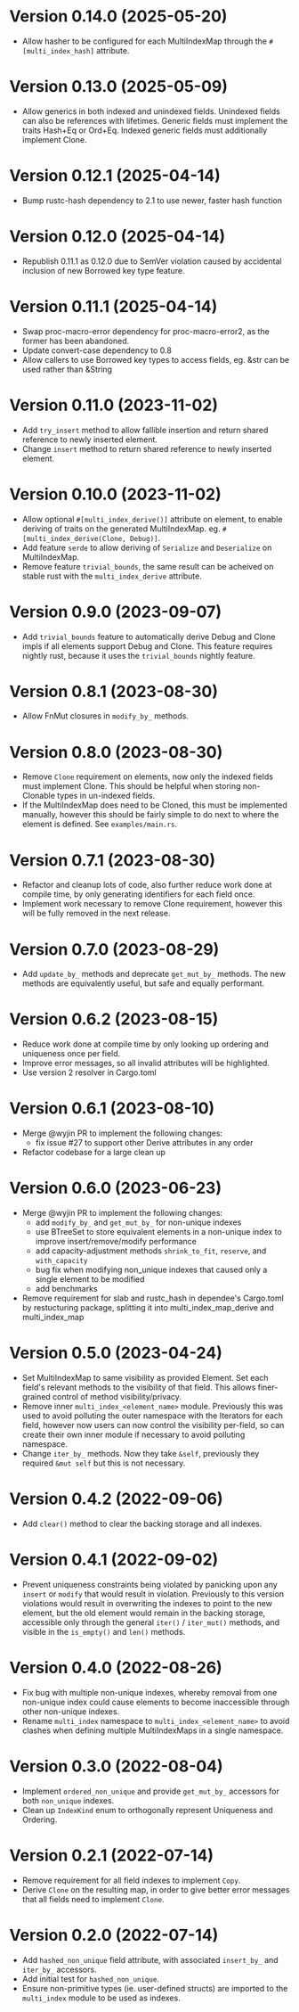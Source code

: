 Version 0.14.0 (2025-05-20)
==========================

- Allow hasher to be configured for each MultiIndexMap through the `#[multi_index_hash]` attribute.

Version 0.13.0 (2025-05-09)
==========================

- Allow generics in both indexed and unindexed fields. Unindexed fields can also be references with lifetimes. Generic fields must implement the traits Hash+Eq or Ord+Eq. Indexed generic fields must additionally implement Clone.

Version 0.12.1 (2025-04-14)
==========================

- Bump rustc-hash dependency to 2.1 to use newer, faster hash function

Version 0.12.0 (2025-04-14)
==========================

- Republish 0.11.1 as 0.12.0 due to SemVer violation caused by accidental inclusion of new Borrowed key type feature.

Version 0.11.1 (2025-04-14)
==========================

- Swap proc-macro-error dependency for proc-macro-error2, as the former has been abandoned.
- Update convert-case dependency to 0.8
- Allow callers to use Borrowed key types to access fields, eg. &str can be used rather than &String

Version 0.11.0 (2023-11-02)
==========================

- Add `try_insert` method to allow fallible insertion and return shared reference to newly inserted element.
- Change `insert` method to return shared reference to newly inserted element.

Version 0.10.0 (2023-11-02)
==========================

- Allow optional `#[multi_index_derive()]` attribute on element, to enable deriving of traits on the generated MultiIndexMap. eg. `#[multi_index_derive(Clone, Debug)]`.
- Add feature `serde` to allow deriving of `Serialize` and `Deserialize` on MultiIndexMap.
- Remove feature `trivial_bounds`, the same result can be acheived on stable rust with the `multi_index_derive` attribute.

Version 0.9.0 (2023-09-07)
==========================

- Add `trivial_bounds` feature to automatically derive Debug and Clone impls if all elements support Debug and Clone. This feature requires nightly rust, because it uses the `trivial_bounds` nightly feature.

Version 0.8.1 (2023-08-30)
==========================

- Allow FnMut closures in `modify_by_` methods.

Version 0.8.0 (2023-08-30)
==========================

- Remove `Clone` requirement on elements, now only the indexed fields must implement Clone. This should be helpful when storing non-Clonable types in un-indexed fields.
- If the MultiIndexMap does need to be Cloned, this must be implemented manually, however this should be fairly simple to do next to where the element is defined. See `examples/main.rs`.

Version 0.7.1 (2023-08-30)
==========================

- Refactor and cleanup lots of code, also further reduce work done at compile time, by only generating identifiers for each field once.
- Implement work necessary to remove Clone requirement, however this will be fully removed in the next release.

Version 0.7.0 (2023-08-29)
==========================

- Add `update_by_` methods and deprecate `get_mut_by_` methods. The new methods are equivalently useful, but safe and equally performant.

Version 0.6.2 (2023-08-15)
==========================

- Reduce work done at compile time by only looking up ordering and uniqueness once per field.
- Improve error messages, so all invalid attributes will be highlighted.
- Use version 2 resolver in Cargo.toml

Version 0.6.1 (2023-08-10)
==========================

- Merge @wyjin PR to implement the following changes:
    - fix issue #27 to support other Derive attributes in any order
- Refactor codebase for a large clean up

Version 0.6.0 (2023-06-23)
==========================

- Merge @wyjin PR to implement the following changes:
    - add `modify_by_` and `get_mut_by_` for non-unique indexes
    - use BTreeSet to store equivalent elements in a non-unique index to improve insert/remove/modify performance
    - add capacity-adjustment methods `shrink_to_fit`, `reserve`, and `with_capacity`
    - bug fix when modifying non_unique indexes that caused only a single element to be modified
    - add benchmarks
- Remove requirement for slab and rustc_hash in dependee's Cargo.toml by restucturing package, splitting it into multi_index_map_derive and multi_index_map

Version 0.5.0 (2023-04-24)
==========================

- Set MultiIndexMap to same visibility as provided Element. Set each field's relevant methods to the visibility of that field. This allows finer-grained control of method visibility/privacy.
- Remove inner `multi_index_<element_name>` module. Previously this was used to avoid polluting the outer namespace with the Iterators for each field, however now users can now control the visibility per-field, so can create their own inner module if necessary to avoid polluting namespace.
- Change `iter_by_` methods. Now they take `&self`, previously they required `&mut self` but this is not necessary.

Version 0.4.2 (2022-09-06)
==========================

- Add `clear()` method to clear the backing storage and all indexes.

Version 0.4.1 (2022-09-02)
==========================

- Prevent uniqueness constraints being violated by panicking upon any `insert` or `modify` that would result in violation. Previously to this version violations would result in overwriting the indexes to point to the new element, but the old element would remain in the backing storage, accessible only through the general `iter()` / `iter_mut()` methods, and visible in the `is_empty()` and `len()` methods.

Version 0.4.0 (2022-08-26)
==========================

- Fix bug with multiple non-unique indexes, whereby removal from one non-unique index could cause elements to become inaccessible through other non-unique indexes.
- Rename `multi_index` namespace to `multi_index_<element_name>` to avoid clashes when defining multiple MultiIndexMaps in a single namespace.

Version 0.3.0 (2022-08-04)
==========================

- Implement `ordered_non_unique` and provide `get_mut_by_` accessors for both `non_unique` indexes.
- Clean up `IndexKind` enum to orthogonally represent Uniqueness and Ordering.

Version 0.2.1 (2022-07-14)
==========================

- Remove requirement for all field indexes to implement `Copy`.
- Derive `Clone` on the resulting map, in order to give better error messages that all fields need to implement `Clone`.

Version 0.2.0 (2022-07-14)
==========================

- Add `hashed_non_unique` field attribute, with associated `insert_by_` and `iter_by_` accessors.
- Add initial test for `hashed_non_unique`.
- Ensure non-primitive types (ie. user-defined structs) are imported to the `multi_index` module to be used as indexes.